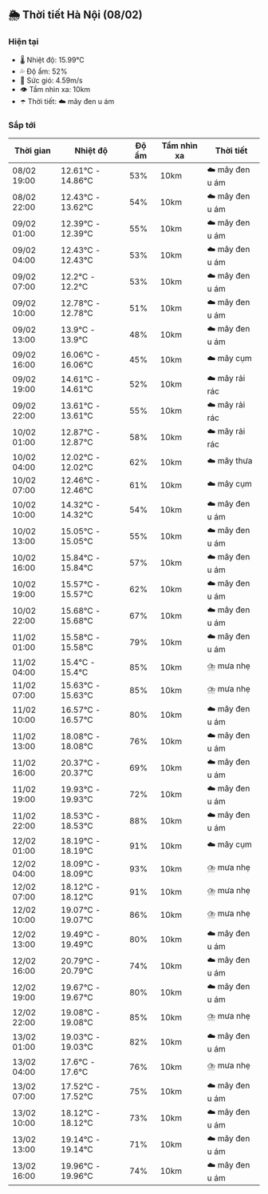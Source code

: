 ## 🌦️ Thời tiết Hà Nội (08/02)

### Hiện tại

- 🌡️ Nhiệt độ: 15.99℃
- 💦 Độ ẩm: 52%
- 💨 Sức gió: 4.59m/s
- 👁️ Tầm nhìn xa: 10km
- ☂️ Thời tiết: ☁️ mây đen u ám

### Sắp tới

| Thời gian | Nhiệt độ | Độ ẩm | Tầm nhìn xa | Thời tiết |
| --- | --- | --- | --- | --- |
| 08/02 19:00 | 12.61℃ - 14.86℃ | 53% | 10km | ☁️ mây đen u ám |
| 08/02 22:00 | 12.43℃ - 13.62℃ | 54% | 10km | ☁️ mây đen u ám |
| 09/02 01:00 | 12.39℃ - 12.39℃ | 55% | 10km | ☁️ mây đen u ám |
| 09/02 04:00 | 12.43℃ - 12.43℃ | 53% | 10km | ☁️ mây đen u ám |
| 09/02 07:00 | 12.2℃ - 12.2℃ | 53% | 10km | ☁️ mây đen u ám |
| 09/02 10:00 | 12.78℃ - 12.78℃ | 51% | 10km | ☁️ mây đen u ám |
| 09/02 13:00 | 13.9℃ - 13.9℃ | 48% | 10km | ☁️ mây đen u ám |
| 09/02 16:00 | 16.06℃ - 16.06℃ | 45% | 10km | ☁️ mây cụm |
| 09/02 19:00 | 14.61℃ - 14.61℃ | 52% | 10km | ☁️ mây rải rác |
| 09/02 22:00 | 13.61℃ - 13.61℃ | 55% | 10km | ☁️ mây rải rác |
| 10/02 01:00 | 12.87℃ - 12.87℃ | 58% | 10km | ☁️ mây rải rác |
| 10/02 04:00 | 12.02℃ - 12.02℃ | 62% | 10km | ☁️ mây thưa |
| 10/02 07:00 | 12.46℃ - 12.46℃ | 61% | 10km | ☁️ mây cụm |
| 10/02 10:00 | 14.32℃ - 14.32℃ | 54% | 10km | ☁️ mây đen u ám |
| 10/02 13:00 | 15.05℃ - 15.05℃ | 55% | 10km | ☁️ mây đen u ám |
| 10/02 16:00 | 15.84℃ - 15.84℃ | 57% | 10km | ☁️ mây đen u ám |
| 10/02 19:00 | 15.57℃ - 15.57℃ | 62% | 10km | ☁️ mây đen u ám |
| 10/02 22:00 | 15.68℃ - 15.68℃ | 67% | 10km | ☁️ mây đen u ám |
| 11/02 01:00 | 15.58℃ - 15.58℃ | 79% | 10km | ☁️ mây đen u ám |
| 11/02 04:00 | 15.4℃ - 15.4℃ | 85% | 10km | ⛈️ mưa nhẹ |
| 11/02 07:00 | 15.63℃ - 15.63℃ | 85% | 10km | ⛈️ mưa nhẹ |
| 11/02 10:00 | 16.57℃ - 16.57℃ | 80% | 10km | ☁️ mây đen u ám |
| 11/02 13:00 | 18.08℃ - 18.08℃ | 76% | 10km | ☁️ mây đen u ám |
| 11/02 16:00 | 20.37℃ - 20.37℃ | 69% | 10km | ☁️ mây đen u ám |
| 11/02 19:00 | 19.93℃ - 19.93℃ | 72% | 10km | ☁️ mây đen u ám |
| 11/02 22:00 | 18.53℃ - 18.53℃ | 88% | 10km | ☁️ mây đen u ám |
| 12/02 01:00 | 18.19℃ - 18.19℃ | 91% | 10km | ☁️ mây cụm |
| 12/02 04:00 | 18.09℃ - 18.09℃ | 93% | 10km | ⛈️ mưa nhẹ |
| 12/02 07:00 | 18.12℃ - 18.12℃ | 91% | 10km | ⛈️ mưa nhẹ |
| 12/02 10:00 | 19.07℃ - 19.07℃ | 86% | 10km | ⛈️ mưa nhẹ |
| 12/02 13:00 | 19.49℃ - 19.49℃ | 80% | 10km | ☁️ mây đen u ám |
| 12/02 16:00 | 20.79℃ - 20.79℃ | 74% | 10km | ☁️ mây đen u ám |
| 12/02 19:00 | 19.67℃ - 19.67℃ | 80% | 10km | ☁️ mây đen u ám |
| 12/02 22:00 | 19.08℃ - 19.08℃ | 85% | 10km | ⛈️ mưa nhẹ |
| 13/02 01:00 | 19.03℃ - 19.03℃ | 82% | 10km | ☁️ mây đen u ám |
| 13/02 04:00 | 17.6℃ - 17.6℃ | 76% | 10km | ⛈️ mưa nhẹ |
| 13/02 07:00 | 17.52℃ - 17.52℃ | 75% | 10km | ☁️ mây đen u ám |
| 13/02 10:00 | 18.12℃ - 18.12℃ | 73% | 10km | ☁️ mây đen u ám |
| 13/02 13:00 | 19.14℃ - 19.14℃ | 71% | 10km | ☁️ mây đen u ám |
| 13/02 16:00 | 19.96℃ - 19.96℃ | 74% | 10km | ☁️ mây đen u ám |

